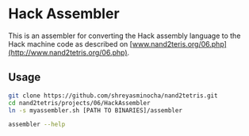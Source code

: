 # Hack Assembler

This is an assembler for converting the Hack assembly language to the Hack machine code as described on [www.nand2teris.org/06.php](http://www.nand2tetris.org/06.php).

## Usage

```bash
git clone https://github.com/shreyasminocha/nand2tetris.git
cd nand2tetris/projects/06/HackAssembler
ln -s myassembler.sh [PATH TO BINARIES]/assembler
```

```bash
assembler --help
```
